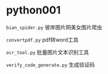 # python001

`bian_spider.py` 彼岸图片网美女图片爬虫

`convertpdf.py` pdf转word工具

`ocr_tool.py` 批量图片文本识别工具

`verify_code_generate.py` 生成验证码
